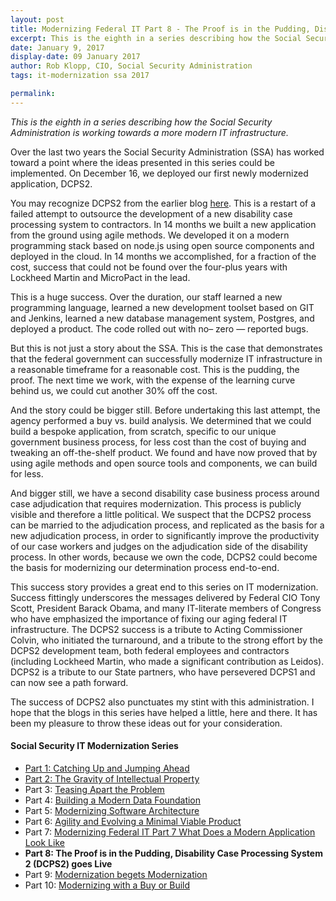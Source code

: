 ```yaml
---
layout: post
title: Modernizing Federal IT Part 8 - The Proof is in the Pudding, Disability Case Processing System 2 (DCPS2) goes Live
excerpt: This is the eighth in a series describing how the Social Security Administration is working towards a more modern IT infrastructure. 
date: January 9, 2017
display-date: 09 January 2017
author: Rob Klopp, CIO, Social Security Administration
tags: it-modernization ssa 2017

permalink:
---
```

_This is the eighth in a series describing how the Social Security Administration is working towards a more modern IT infrastructure._

Over the last two years the Social Security Administration (SSA) has worked toward a point where the ideas presented in this series could be implemented. On December 16, we deployed our first newly modernized application, DCPS2.

You may recognize DCPS2 from the earlier blog [here](https://www.cio.gov/2016/11/07/ssa-modernization-6.html). This is a restart of a failed attempt to outsource the development of a new disability case processing system to contractors. In 14 months we built a new application from the ground using agile methods. We developed it on a modern programming stack based on node.js using open source components and deployed in the cloud. In 14 months we accomplished, for a fraction of the cost, success that could not be found over the four-plus years with Lockheed Martin and MicroPact in the lead.

This is a huge success. Over the duration, our staff learned a new programming language, learned a new development toolset based on GIT and Jenkins, learned a new database management system, Postgres, and deployed a product. The code rolled out with no– zero — reported bugs.

But this is not just a story about the SSA. This is the case that demonstrates that the federal government can successfully modernize IT infrastructure in a reasonable timeframe for a reasonable cost. This is the pudding, the proof. The next time we work, with the expense of the learning curve behind us, we could cut another 30% off the cost.

And the story could be bigger still. Before undertaking this last attempt, the agency performed a buy vs. build analysis. We determined that we could build a bespoke application, from scratch, specific to our unique government business process, for less cost than the cost of buying and tweaking an off-the-shelf product. We found and have now proved that by using agile methods and open source tools and components, we can build for less.

And bigger still, we have a second disability case business process around case adjudication that requires modernization. This process is publicly visible and therefore a little political. We suspect that the DCPS2 process can be married to the adjudication process, and replicated as the basis for a new adjudication process, in order to significantly improve the productivity of our case workers and judges on the adjudication side of the disability process. In other words, because we own the code, DCPS2 could become the basis for modernizing our determination process end-to-end.

This success story provides a great end to this series on IT modernization. Success fittingly underscores the messages delivered by Federal CIO Tony Scott, President Barack Obama, and many IT-literate members of Congress who have emphasized the importance of fixing our aging federal IT infrastructure. The DCPS2 success is a tribute to Acting Commissioner Colvin, who initiated the turnaround, and a tribute to the strong effort by the DCPS2 development team, both federal employees and contractors (including Lockheed Martin, who made a significant contribution as Leidos). DCPS2 is a tribute to our State partners, who have persevered DCPS1 and can now see a path forward.

The success of DCPS2 also punctuates my stint with this administration. I hope that the blogs in this series have helped a little, here and there. It has been my pleasure to throw these ideas out for your consideration.

#### Social Security IT Modernization Series
* [Part 1: Catching Up and Jumping Ahead]({{site.baseurl}}/2015/12/10/ssa-modernization-1.html)
* [Part 2: The Gravity of Intellectual Property]({{site.baseurl}}/2016/01/19/ssa-modernization-2.html)
* Part 3: [Teasing Apart the Problem]({{site.baseurl}}/2016/03/07/ssa-modernization-3.html)
* Part 4: [Building a Modern Data Foundation]({{site.baseurl}}/2016/03/21/ssa-modernization-4.html)
* Part 5: [Modernizing Software Architecture]({{site.baseurl}}/2016/05/23/ssa-modernization-5.html)
* Part 6: [Agility and Evolving a Minimal Viable Product]({{site.baseurl}}/2016/11/07/ssa-modernization-6.html)
* Part 7: [Modernizing Federal IT Part 7 What Does a Modern Application Look Like]({{site.baseurl}}/2016/11/22/ssa-modernization-7.html)
* **Part 8: The Proof is in the Pudding, Disability Case Processing System 2 (DCPS2) goes Live**
* Part 9: [Modernization begets Modernization]({{site.baseurl}}/2017/03/27/ssa-modernization-9.html)
* Part 10: [Modernizing with a Buy or Build]({{site.baseurl}}/2017/04/14/ssa-modernization-10.html)
